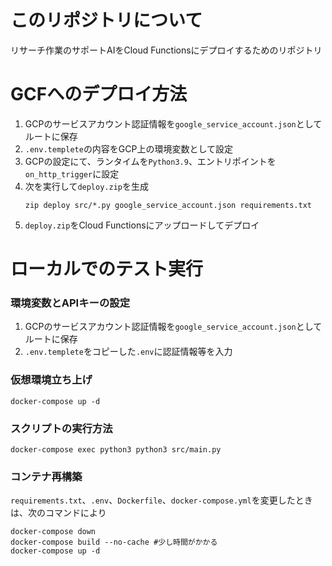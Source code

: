 # このリポジトリについて
リサーチ作業のサポートAIをCloud Functionsにデプロイするためのリポジトリ

# GCFへのデプロイ方法
1. GCPのサービスアカウント認証情報を`google_service_account.json`としてルートに保存
2. `.env.templete`の内容をGCP上の環境変数として設定
3. GCPの設定にて、ランタイムを`Python3.9`、エントリポイントを`on_http_trigger`に設定
3. 次を実行して`deploy.zip`を生成
    ```shell
    zip deploy src/*.py google_service_account.json requirements.txt
    ```
4. `deploy.zip`をCloud Functionsにアップロードしてデプロイ

# ローカルでのテスト実行
### 環境変数とAPIキーの設定
1. GCPのサービスアカウント認証情報を`google_service_account.json`としてルートに保存
2. `.env.templete`をコピーした`.env`に認証情報等を入力

### 仮想環境立ち上げ
```shell
docker-compose up -d
```
### スクリプトの実行方法
```shell
docker-compose exec python3 python3 src/main.py
```

### コンテナ再構築
`requirements.txt`、`.env`、`Dockerfile`、`docker-compose.yml`を変更したときは、次のコマンドにより
```shell
docker-compose down
docker-compose build --no-cache #少し時間がかかる
docker-compose up -d
```